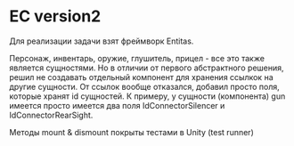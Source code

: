 # EC version2
Для реализации задачи взят фреймворк Entitas.

Персонаж, инвентарь, оружие, глушитель, прицел - все это также является сущностями. Но в отличии от первого абстрактного решения, решил не создавать отдельный компонент для хранения ссылкок на другие сущности. От ссылок вообще отказался, добавил просто поля, которые хранят id сущностей. К примеру, у сущности (компонента) gun имеется просто имеется два поля IdConnectorSilencer и IdConnectorRearSight.

Методы mount & dismount покрыты тестами в Unity (test runner)
